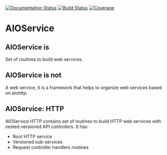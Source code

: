 [![Documentation Status](https://readthedocs.org/projects/aioservice/badge/?version=latest)](http://aioservice.readthedocs.io/en/latest/?badge=latest)
[![Build Status](https://travis-ci.org/denismakogon/aioservice.svg?branch=master)](https://travis-ci.org/denismakogon/aioservice)
[![Coverage](https://codecov.io/gh/denismakogon/aioservice/branch/master/graph/badge.svg)](https://codecov.io/gh/denismakogon/aioservice)

AIOService
==========

AIOService is
-------------

Set of routines to build web services.


AIOService is not
-----------------

A web service, it is a framework that helps to organize web services based on aiohttp.


AIOService: HTTP
----------------

AIOService.HTTP contains set of routines to build HTTP web services with nested versioned API controllers.
It has:

* Root HTTP service
* Versioned sub-services
* Request controller handlers routines
